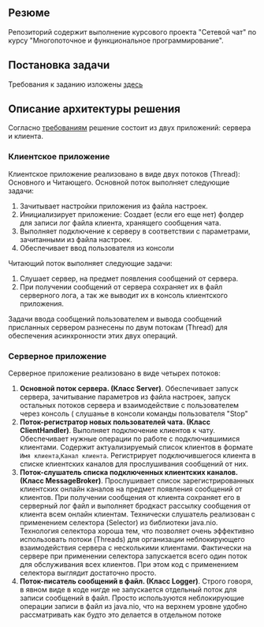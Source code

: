 ## Резюме
Репозиторий содержит выполнение курсового проекта "Сетевой чат" по курсу "Многопоточное и функциональное 
программирование".
## Постановка задачи
Требования к заданию изложены [здесь](https://github.com/netology-code/jd-homeworks/blob/master/diploma/networkchat.md "Постановка задачи")
## Описание архитектуры решения
Согласно [требованиям](https://github.com/netology-code/jd-homeworks/blob/master/diploma/networkchat.md "Постановка задачи")
решение состоит из двух приложений: сервера и клиента.
### Клиентское приложение
Клиентское приложение реализовано в виде двух потоков (Thread): Основного и Читающего. 
Основной поток выполняет следующие задачи:
1. Зачитывает настройки приложения из файла настроек.
2. Инициализирует приложение: Создает (если его еще нет) фолдер для записи лог файла клиента, хранящего сообщения чата.
3. Выполняет подключение к серверу в соответствии с параметрами, зачитанными из файла настроек.
4. Обеспечивает ввод пользователя из консоли

Читающий поток выполняет следующие задачи:
1. Слушает сервер, на предмет появления сообщений от сервера. 
2. При получении сообщений от сервера сохраняет их в файл серверного лога, а так же выводит их в консоль клиентского
приложения.

Задачи ввода сообщений пользователем и вывода сообщений присланных сервером разнесены по двум потокам (Thread) для
обеспечения асинхронности этих двух операций. 
### Серверное приложение
Серверное приложение реализовано в виде четырех потоков:
1. <strong>Основной поток сервера. (Класс Server)</strong>. Обеспечивает запуск сервера, зачитывание параметров из
файла настроек, запуск остальных потоков сервера и взаимодействие с пользователем через консоль (
слушанье в консоли команды пользователя "Stop"
2. <strong>Поток-регистратор новых пользователей чата. (Класс ClientHandler)</strong>. Выполняет подключение 
клиентов к чату. Обеспечивает нужные операции по работе с подключившимися клиентами. Содержит актуализируемый 
список клиентов в формате `Имя клиента`,`Канал клиента`. Регистрирует подключившегося клиента в списке 
клиентских каналов для прослушивания сообщений от них.
3. <strong>Поток-слушатель списка подключенных клиентских каналов. (Класс MessageBroker)</strong>. Прослушивает 
список зарегистрированных клиентских онлайн каналов на предмет появления сообщений от клиентов. При получении
сообщения от клиента сохраняет его в серверный лог файл и выполняет бродкаст рассылку сообщения от клиента всем 
онлайн клиентам. Технически слушатель реализован с применением селектора (Selector) из библиотеки java.nio. 
Технология селектора хороша тем, что позволяет очень эффективно использовать потоки (Threads) для организации 
неблокирующего взаимодействия сервера с несколькими клиентами. Фактически на сервере при применении селектора 
запускается всего один поток для обслуживания всех клиентов. При этом код с применением селектора выглядит достаточно 
просто.
4. <strong>Поток-писатель сообщений в файл. (Класс Logger)</strong>. Строго говоря, в явном виде в коде нигде не
запускается отдельный поток для записи сообщений в файл. Просто используются неблокирующие операции записи в файл 
из java.nio, что на верхнем уровне удобно рассматривать как будто это делается в отдельном потоке


 


